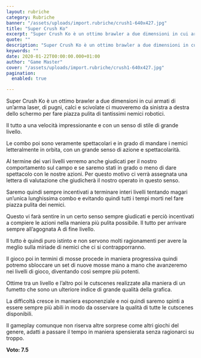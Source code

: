 ```yaml
---
layout: rubriche
category: Rubriche
banner: "/assets/uploads/import.rubriche/crush1-640x427.jpg"
title: "Super Crush Ko"
excerpt: "Super Crush Ko è un ottimo brawler a due dimensioni in cui armati di un’arma laser, di pugni, calci e scivolate ci muoveremo da sinistra a destra dello schermo per fare piazza pulita di tantissimi nemici robotici. Il tutto a una velocità impressionante e con un senso di stile di grande livello. Le combo poi [&hellip"
quote: ""
description: "Super Crush Ko è un ottimo brawler a due dimensioni in cui armati di un’arma laser, di pugni, calci e scivolate ci muoveremo da sinistra a destra dello schermo per fare piazza pulita di tantissimi nemici robotici. Il tutto a una velocità impressionante e con un senso di stile di grande livello. Le combo poi [&hellip"
keywords: ""
date: 2020-01-22T00:00:00.000+01:00
author: "Game Master"
cover: "/assets/uploads/import.rubriche/crush1-640x427.jpg"
pagination:
  enabled: true

---
```


Super Crush Ko è un ottimo brawler a due dimensioni in cui armati di un’arma laser, di pugni, calci e scivolate ci muoveremo da sinistra a destra dello schermo per fare piazza pulita di tantissimi nemici robotici.

Il tutto a una velocità impressionante e con un senso di stile di grande livello.

Le combo poi sono veramente spettacolari e in grado di mandare i nemici letteralmente in orbita, con un grande senso di azione e spettacolarità.

Al termine dei vari livelli verremo anche giudicati per il nostro comportamento sul campo e se saremo stati in grado o meno di dare spettacolo con le nostre azioni. Per questo motivo ci verrà assegnata una lettera di valutazione che giudicherà il nostro operato in questo senso.

Saremo quindi sempre incentivati a terminare interi livelli tentando magari un’unica lunghissima combo e evitando quindi tutti i tempi morti nel fare piazza pulita dei nemici.

Questo vi farà sentire in un certo senso sempre giudicati e perciò incentivati a compiere le azioni nella maniera più pulita possibile. Il tutto per arrivare sempre all’agognata A di fine livello.

Il tutto è quindi puro istinto e non servono molti ragionamenti per avere la meglio sulla miriade di nemici che ci si contrapporranno.

Il gioco poi in termini di mosse procede in maniera progressiva quindi potremo sbloccare un set di nuove mosse mano a mano che avanzeremo nei livelli di gioco, diventando così sempre più potenti.

Ottime tra un livello e l’altro poi le cutscenes realizzate alla maniera di un fumetto che sono un ulteriore indice di grande qualità della grafica.

La difficoltà cresce in maniera esponenziale e noi quindi saremo spinti a essere sempre più abili in modo da osservare la qualità di tutte le cutscenes disponibili.

Il gameplay comunque non riserva altre sorprese come altri giochi del genere, adatti a passare il tempo in maniera spensierata senza ragionarci su troppo.

**Voto: 7.5**